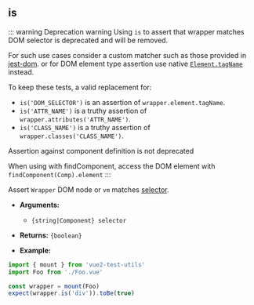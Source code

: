 ## is

::: warning Deprecation warning
Using `is` to assert that wrapper matches DOM selector is deprecated and will be removed.

For such use cases consider a custom matcher such as those provided in [jest-dom](https://github.com/testing-library/jest-dom#custom-matchers).
or for DOM element type assertion use native [`Element.tagName`](https://developer.mozilla.org/en-US/docs/Web/API/Element/tagName) instead.

To keep these tests, a valid replacement for:

- `is('DOM_SELECTOR')` is an assertion of `wrapper.element.tagName`.
- `is('ATTR_NAME')` is a truthy assertion of `wrapper.attributes('ATTR_NAME')`.
- `is('CLASS_NAME')` is a truthy assertion of `wrapper.classes('CLASS_NAME')`.

Assertion against component definition is not deprecated

When using with findComponent, access the DOM element with `findComponent(Comp).element`
:::

Assert `Wrapper` DOM node or `vm` matches [selector](../selectors.md).

- **Arguments:**

  - `{string|Component} selector`

- **Returns:** `{boolean}`

- **Example:**

```js
import { mount } from 'vue2-test-utils'
import Foo from './Foo.vue'

const wrapper = mount(Foo)
expect(wrapper.is('div')).toBe(true)
```
